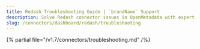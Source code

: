 ```yaml
---
title: Redash Troubleshooting Guide | `brandName` Support
description: Solve Redash connector issues in OpenMetadata with expert troubleshooting guides. Fix connection errors, data sync problems, and configuration issues fast.
slug: /connectors/dashboard/redash/troubleshooting
---
```


{% partial file="/v1.7/connectors/troubleshooting.md" /%}
